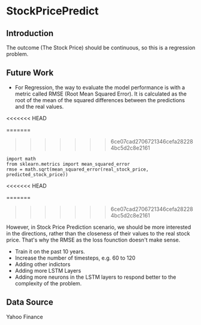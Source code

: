# StockPricePredict

## Introduction
The outcome (The Stock Price) should be continuous, so this is a regression problem.

## Future Work
- For Regression, the way to evaluate the model performance is with a metric called RMSE (Root Mean Squared Error). It is calculated as the root of the mean of the squared differences between the predictions and the real values.

<<<<<<< HEAD

=======
>>>>>>> 6ce07cad2706721346cefa282284bc5d2c8e2161
```
import math
from sklearn.metrics import mean_squared_error
rmse = math.sqrt(mean_squared_error(real_stock_price, predicted_stock_price))
```
<<<<<<< HEAD

=======
>>>>>>> 6ce07cad2706721346cefa282284bc5d2c8e2161

However, in Stock Price Prediction scenario, we should be more interested in the directions, rather than the closeness of their values to the real stock price. That's why the RMSE as the loss founction doesn't make sense.

- Train it on the past 10 years.
- Increase the number of timesteps, e.g. 60 to 120
- Adding other indictors
- Adding more LSTM Layers
- Adding more neurons in the LSTM layers to respond better to the complexity of the problem.

## Data Source
Yahoo Finance
